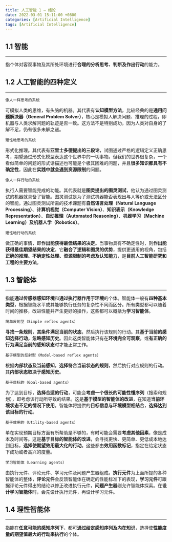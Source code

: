 ```yaml
---
title: 人工智能 1 — 绪论
date: 2022-03-01 15:11:00 +0800
categories: [Artificial Intelligence]
tags: [Artificial Intelligence]
---
```


## **1.1 智能**

---

指个体对客观事物及其所处环境进行**合理的分析思考、判断及作出行动**的能力。



## **1.2 人工智能的四种定义**

---

`像人一样思考的系统`

可模拟人类的思维，有头脑的机器。其代表有**认知模型方法**，比较经典的是**通用问题解决器（General Problem Solver）**，核心是模拟人解决问题、推理的过程，即机器与人类求解问题的轨迹是否一致。这方法不是特别成功，因为人类对自身的了解不足，仍有很多未解之谜。



`理性地思考的系统`

形式化推理。其代表有**亚里士多德提出的三段论**，试图通过严格的逻辑定义正确思考，期望通过形式化模型表达这个世界中的一切事物。但我们的世界很复杂，一个看似简单的问题的形式话描述也可能是个极其困难的问题，并且**很多知识都具有不确定性**，因此在**实践中就会遇到资源限制**的问题。



`像人一样行动的系统` 

执行人需要智能完成的功能。其代表就是**图灵提出的图灵测试**，他认为通过图灵测试的机器就具备了智能。图灵测试是为了测试机器能否表现出与人等价或无法区分的智能。通过图灵测试所需的技术课题有**自然语言处理（Natural Language Processing）**、**计算机视觉（Computer Vision）**、**知识表示（Knowledge Representation）**、**自动推理（Automated Reasoning）**、**机器学习（Machine Learning）**及**机器人学（Robotics）**。



`理性地行动的系统`

做正确的事情，即**作出能获得最佳结果的决定**。当事物具有不确定性时，则**作出能获得最佳期望结果的决定**。它**融合了逻辑和图灵的优势**，提供更通用的视角，包括**正确的推理、不确定性处理、资源限制的考虑及认知能力**，是**目前人工智能研究和工程的主要方法**。



## **1.3 智能体**

---

指能**通过传感器感知环境**和**通过执行器作用于环境**的个体。智能体一般有**四种基本类型**，根据智能水平或其能够执行任务的复杂性不同而区分。所有类型都可以随着时间的推移，改进性能并产生更好的操作，这些都可以概括为**学习智能体**。

`简单反射型（Simple reflex agents）`

**寻找一条规则**，**其条件满足当前的状态**，然后执行该规则的行动。其**基于当前的感知选择行动，忽略感知历史**。因此这类智能体只有在**环境完全可观察**，或**有正确的行为满足当前的感知状态**时才能正常工作。



`基于模型的反射型（Model-based reflex agents）`

根据**内部状态及当前感知**，**选择符合当前状态的规则**，然后执行对应规则的行动。其**内部状态取决于感知历史**。



`基于目标的（Goal-based agents）`

为了达到目标，**选择合适的行动**，可能会**考虑一个很长的可能性懂序列**（搜索和规划），即考虑该行动所导致的结果。这是**基于模型的智能体的改进**，在知道**当前环境状态不足的情况下使用**。智能体将提供的**目标信息与环境模型相结合**，**选择达到该目标的行动**。



`基于效用的（Utility-based agents）`

单在实现预期目标方面有所帮助是不够的，有时可能会需要**考虑其他因素**，像是成本及时间等。这是**基于目标的智能体的改进**，会寻找更快、更简单、更低成本地达到目标，**选择使期望效用最大化的行动**。这些都由**效用函数标记**，指定在给定状态下成功或者高兴的度量。



`学习智能体（Learning agents）`

由执行元件、评论元件、学习元件及问题产生器组成。**执行元件**为上面所提的各种智能体的整体，**评论元件**会反馈智能体在确定的性能标准下的表现，**学习元件**可跟据评论元件得出的结论以修正改进执行元件，**问题产生器**则允许智能体探索。在**设计学习智能体**时，会先设计执行元件，再设计学习元件。



## **1.4 理性智能体**

---

指能在**任意可能的感知序列下**，都可**通过给定感知序列及内在知识**，选择使**性能度量的期望值最大的行动来执行**的个体。